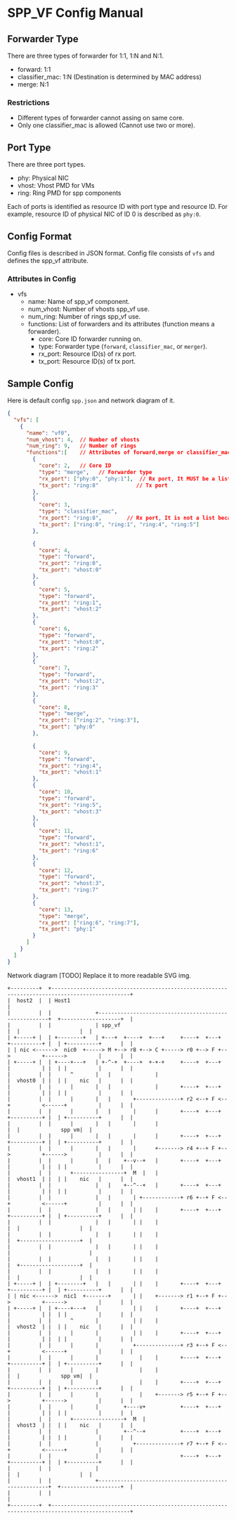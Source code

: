 # SPP_VF Config Manual

## Forwarder Type

There are three types of forwarder for 1:1, 1:N and N:1.

  * forward: 1:1
  * classifier_mac: 1:N (Destination is determined by MAC address)
  * merge: N:1

### Restrictions

  * Different types of forwarder cannot assing on same core.
  * Only one classifier_mac is allowed (Cannot use two or more).

## Port Type

There are three port types.

  * phy: Physical NIC
  * vhost: Vhost PMD for VMs
  * ring: Ring PMD for spp components

Each of ports is identified as resource ID with port type and resource ID.
For example, resource ID of physical NIC of ID 0 is described as `phy:0`.

## Config Format

Config files is described in JSON format.
Config file consists of `vfs` and defines the spp_vf attribute.

### Attributes in Config

  * vfs
    * name: Name of spp_vf component.
    * num_vhost: Number of vhosts spp_vf use.
    * num_ring: Number of rings spp_vf use.
    * functions: List of forwarders and its attributes (function means a forwarder).
      * core: Core ID forwarder running on.
      * type: Forwarder type (`forward`, `classifier_mac`, or `merger`).
      * rx_port: Resource ID(s) of rx port.
      * tx_port: Resource ID(s) of tx port.

## Sample Config

Here is default config `spp.json` and network diagram of it.

```json
{
  "vfs": [
    {
      "name": "vf0",
      "num_vhost": 4,  // Number of vhosts
      "num_ring": 9,   // Number of rings
      "functions":[    // Attributes of forward,merge or classifier_mac
        {
          "core": 2,   // Core ID
          "type": "merge",   // Forwarder type
          "rx_port": ["phy:0", "phy:1"],  // Rx port, It MUST be a list for merge type
          "tx_port": "ring:8"            // Tx port
        },
        {
          "core": 3,
          "type": "classifier_mac",
          "rx_port": "ring:8",        // Rx port, It is not a list because type is classifier_mac
          "tx_port": ["ring:0", "ring:1", "ring:4", "ring:5"]
        },

        {
          "core": 4,
          "type": "forward",
          "rx_port": "ring:0",
          "tx_port": "vhost:0"
        },
        {
          "core": 5,
          "type": "forward",
          "rx_port": "ring:1",
          "tx_port": "vhost:2"
        },
        {
          "core": 6,
          "type": "forward",
          "rx_port": "vhost:0",
          "tx_port": "ring:2"
        },
        {
          "core": 7,
          "type": "forward",
          "rx_port": "vhost:2",
          "tx_port": "ring:3"
        },
        {
          "core": 8,
          "type": "merge",
          "rx_port": ["ring:2", "ring:3"],
          "tx_port": "phy:0"
        },

        {
          "core": 9,
          "type": "forward",
          "rx_port": "ring:4",
          "tx_port": "vhost:1"
        },
        {
          "core": 10,
          "type": "forward",
          "rx_port": "ring:5",
          "tx_port": "vhost:3"
        },
        {
          "core": 11,
          "type": "forward",
          "rx_port": "vhost:1",
          "tx_port": "ring:6"
        },
        {
          "core": 12,
          "type": "forward",
          "rx_port": "vhost:3",
          "tx_port": "ring:7"
        },
        {
          "core": 13,
          "type": "merge",
          "rx_port": ["ring:6", "ring:7"],
          "tx_port": "phy:1"
        }
      ]
    }
  ]
}
```

Network diagram
[TODO] Replace it to more readable SVG img.

```
+---------+  +-----------------------------------------------------------------------------------------------+
|  host2  |  | Host1                                                                                         |
|         |  |              +------------------------------------------------------+  +-------------------+  |
|         |  |              | spp_vf                                               |  |                   |  |
| +-----+ |  | +--------+   | +---+  +----+  +---+     +----+  +---+  +----------+ |  | +----------+      |  |
| | nic <------>  nic0  +-----> M +--> r8 +--> C +-----> r0 +--> F +-->          +------>          |      |  |
| +-----+ |  | +----+---+   | +-^-+  +----+  +-+-+     +----+  +---+  |          | |  | |          |      |  |
|         |  |      ^       |   |              |                      |  vhost0  | |  | |    nic   |      |  |
|         |  |      |       |   |              |       +----+  +---+  |          | |  | |          |      |  |
|         |  |      |       |   |       +--------------+ r2 <--+ F <--+          <------+          |      |  |
|         |  |      |       |   |       |      |       +----+  +---+  +----------+ |  | +----------+      |  |
|         |  |      |       |   |       |      |                                   |  |             spp vm|  |
|         |  |      |       |   |       |      |       +----+  +---+  +----------+ |  | +----------+      |  |
|         |  |      |       |   |       |      +-------> r4 +--+ F +-->          +------>          |      |  |
|         |  |      |       |   |    +--v--+   |       +----+  +---+  |          | |  | |          |      |  |
|         |  |      +----------------+  M  |   |                      |  vhost1  | |  | |    nic   |      |  |
|         |  |              |   |    +--^--+   |       +----+  +---+  |          | |  | |          |      |  |
|         |  |              |   |       | +------------+ r6 +--+ F <--+          <------+          |      |  |
|         |  |              |   |       | |    |       +----+  +---+  +----------+ |  | +----------+      |  |
|         |  |              |   |       | |    |                                   |  |                   |  |
|         |  |              |   |       | |    |                                   |  +-------------------+  |
|         |  |              |   |       | |    |                                   |                         |
|         |  |              |   |       | |    |                                   |  +-------------------+  |
|         |  |              |   |       | |    |                                   |  |                   |  |
| +-----+ |  | +--------+   |   |       | |    |       +----+  +---+  +----------+ |  | +----------+      |  |
| | nic <------>  nic1  +-------+       | |    +-------> r1 +--+ F +-->          +------>          |      |  |
| +-----+ |  | +----+---+   |           | |    |       +----+  +---+  |          | |  | |          |      |  |
|         |  |      ^       |           | |    |                      |  vhost2  | |  | |    nic   |      |  |
|         |  |      |       |           | |    |       +----+  +---+  |          | |  | |          |      |  |
|         |  |      |       |           +--------------+ r3 +--+ F <--+          <------+          |      |  |
|         |  |      |       |             |    |       +----+  +---+  +----------+ |  | +----------+      |  |
|         |  |      |       |             |    |                                   |  |             spp vm|  |
|         |  |      |       |             |    |       +----+  +---+  +----------+ |  | +----------+      |  |
|         |  |      |       |             |    +-------> r5 +--+ F +-->          +------>          |      |  |
|         |  |      |       |        +----v+           +----+  +---+  |          | |  | |          |      |  |
|         |  |      +----------------+  M  |                          |  vhost3  | |  | |    nic   |      |  |
|         |  |              |        +--^--+           +----+  +---+  |          | |  | |          |      |  |
|         |  |              |           +--------------+ r7 +--+ F <--+          <------+          |      |  |
|         |  |              |                          +----+  +---+  +----------+ |  | +----------+      |  |
|         |  |              |                                                      |  |                   |  |
|         |  |              +------------------------------------------------------+  +-------------------+  |
|         |  |                                                                                               |
+---------+  +-----------------------------------------------------------------------------------------------+
```
